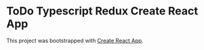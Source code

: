 # ToDo Typescript Redux Create React App

This project was bootstrapped with [Create React App](https://github.com/facebook/create-react-app).
